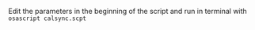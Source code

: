 Edit the parameters in the beginning of the script and run in terminal with ```osascript calsync.scpt```
